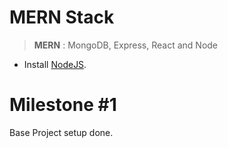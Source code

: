 # MERN Stack

> **MERN** : MongoDB, Express, React and Node

* Install [NodeJS](https://nodejs.org/en/download/).

# Milestone #1
Base Project setup done.